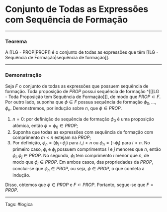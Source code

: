 # Conjunto de Todas as Expressões com Sequência de Formação

---

### Teorema

A [[LG - PROP|PROP]] é o conjunto de todas as expressões que têm [[LG - Sequência de Formação|sequência de formação]].

---

### Demonstração

Seja $F$ o conjunto de todas as expressões que possuem sequência de formação. Toda proposição de $PROP$ possui sequência de formação ^[[[LG - Toda Proposição tem Sequência de Formação]]], de modo que $PROP \subset F$. Por outro lado, suponha que $\phi \in F$ possua sequência de formação $\phi_0, \dots, \phi_n$. Demonstremos, por indução sobre $n$, que $\phi \in PROP$.

1. $n = 0$: por definição de sequência de formação $\phi_0$  é uma proposição atômica, então $\phi = \phi_0 \in PROP$;
2. Suponha que todas as expressões com sequência de formação com comprimento $m < n$ estejam na $PROP$;
3. Por definição, $\phi_n = (\phi_i \;\square\; \phi_j)$ para $i,j < n$ ou $\phi_n = (\neg \phi_i)$ para $i < n$. No primeiro caso, $\phi_i$ e $\phi_j$ possuem comprimentos $i$ e $j$ menores que $n$, então $\phi_i, \phi_j \in PROP$. No segundo, $\phi_i$ tem comprimento $i$ menor que $n$, de modo que $\phi_i \in PROP$. Em ambos casos, das propriedades da $PROP$, conclui-se que $\phi_n \in PROP$, ou seja, $\phi \in PROP$, o que comleta a indução.

Disso, obtemos que $\phi \in PROP$ e $F \subset PROP$. Portanto, segue-se que $F = PROP$.

---

Tags: #logica 